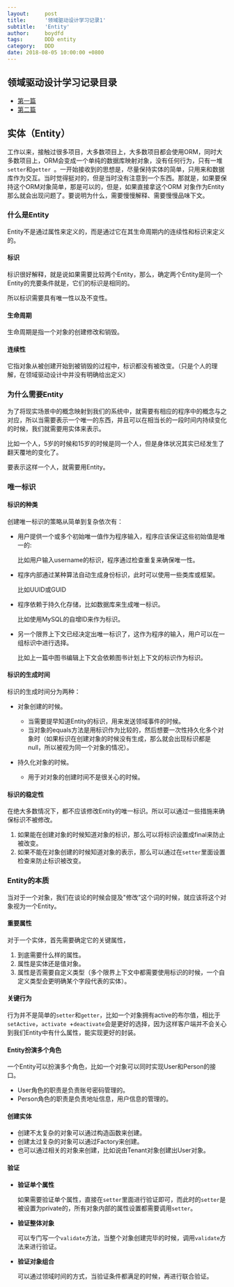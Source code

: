```yaml
---
layout:     post
title:      '领域驱动设计学习记录1'
subtitle:   'Entity'
author:     boydfd
tags:       DDD entity
category:   DDD
date: 2018-08-05 10:00:00 +0800
---
```


## 领域驱动设计学习记录目录

- [第一篇](https://www.aboydfd.com/ddd/2018/07/22/DDD1/)
- [第二篇](https://www.aboydfd.com/ddd/2018/08/05/DDD2/)

## 实体（Entity）

工作以来，接触过很多项目，大多数项目上，大多数项目都会使用ORM，同时大多数项目上，ORM会变成一个单纯的数据库映射对象，没有任何行为，只有一堆`setter`和`getter
`。一开始接收到的思想是，尽量保持实体的简单，只用来和数据库作为交互。当时觉得挺对的，但是当时没有注意到一个东西。那就是，如果要保持这个ORM对象简单，那是可以的，但是，如果直接拿这个ORM
对象作为Entity那么就会出现问题了。要说明为什么，需要慢慢解释、需要慢慢品味下文。

### 什么是Entity

Entity不是通过属性来定义的，而是通过它在其生命周期内的连续性和标识来定义的。

#### 标识
标识很好解释，就是说如果需要比较两个Entity，那么，确定两个Entity是同一个Entity的充要条件就是，它们的标识是相同的。

所以标识需要具有唯一性以及不变性。

#### 生命周期

生命周期是指一个对象的创建修改和销毁。

#### 连续性

它指对象从被创建开始到被销毁的过程中，标识都没有被改变。（只是个人的理解，在领域驱动设计中并没有明确给出定义）

### 为什么需要Entity

为了将现实场景中的概念映射到我们的系统中，就需要有相应的程序中的概念与之对应，所以当需要表示一个唯一的东西，并且可以在相当长的一段时间内持续变化的时候，我们就需要用实体来表示。

比如一个人，5岁的时候和15岁的时候是同一个人，但是身体状况其实已经发生了翻天覆地的变化了。

要表示这样一个人，就需要用Entity。

### 唯一标识


#### 标识的种类
创建唯一标识的策略从简单到复杂依次有：

- 用户提供一个或多个初始唯一值作为程序输入，程序应该保证这些初始值是唯一的:

	比如用户输入username的标识，程序通过检查重复来确保唯一性。
	
- 程序内部通过某种算法自动生成身份标识，此时可以使用一些类库或框架。

	比如UUID或GUID
	
- 程序依赖于持久化存储，比如数据库来生成唯一标识。

	比如使用MySQL的自增ID来作为标识。

- 另一个限界上下文已经决定出唯一标识了，这作为程序的输入，用户可以在一组标识中进行选择。

	比如上一篇中图书编辑上下文会依赖图书计划上下文的标识作为标识。
	
#### 标识的生成时间

标识的生成时间分为两种：

- 对象创建的时候。
	
	- 当需要提早知道Entity的标识，用来发送领域事件的时候。
	- 当对象的equals方法是用标识作为比较的，然后想要一次性持久化多个对象时（如果标识在创建对象的时候没有生成，那么就会出现标识都是null，所以被视为同一个对象的情况）。

- 持久化对象的时候。
	
	- 用于对对象的创建时间不是很关心的时候。

#### 标识的稳定性

在绝大多数情况下，都不应该修改Entity的唯一标识。所以可以通过一些措施来确保标识不被修改。

1. 如果能在创建对象的时候知道对象的标识，那么可以将标识设置成final来防止被改变。
2. 如果不能在对象创建的时候知道对象的表示，那么可以通过在`setter`里面设置检查来防止标识被改变。

### Entity的本质

当对于一个对象，我们在谈论的时候会提及"修改"这个词的时候，就应该将这个对象视为一个Entity。

#### 重要属性

对于一个实体，首先需要确定它的关键属性，

1. 到底需要什么样的属性。
2. 属性是实体还是值对象。
3. 属性是否需要自定义类型（多个限界上下文中都需要使用标识的时候，一个自定义类型会更明确某个字段代表的实体）。

#### 关键行为

行为并不是简单的`setter`和`getter`，比如一个对象拥有active的布尔值，相比于`setActive`，`activate
`+`deactivate`会是更好的选择，因为这样客户端并不会关心到我们Entity中有什么属性，能实现更好的封装。

#### Entity扮演多个角色

一个Entity可以扮演多个角色，比如一个对象可以同时实现User和Person的接口。

- User角色的职责是负责账号密码管理的。
- Person角色的职责是负责地址信息，用户信息的管理的。

#### 创建实体

- 创建不太复杂的对象可以通过构造函数来创建。
- 创建太过复杂的对象可以通过Factory来创建。
- 也可以通过相关的对象来创建，比如说由Tenant对象创建出User对象。

#### 验证

- **验证单个属性**

	如果需要验证单个属性，直接在`setter`里面进行验证即可，而此时的`setter`是被设置为private的，所有对象内部的属性设置都需要调用`setter`。

- **验证整体对象**

	可以专门写一个`validate`方法，当整个对象创建完毕的时候，调用`validate`方法来进行验证。

- **验证对象组合**

	可以通过领域时间的方式，当验证条件都满足的时候，再进行联合验证。



